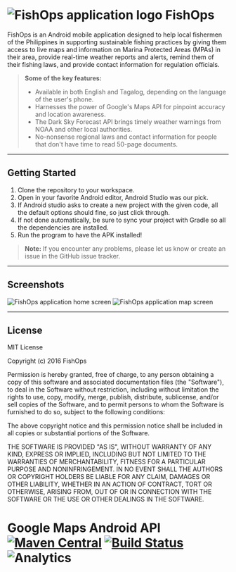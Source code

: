 ![FishOps application logo](https://cloud.githubusercontent.com/assets/2936762/14793945/561dd0d4-0ad6-11e6-8845-b3354ae3bef4.png)
FishOps
===================

FishOps is an Android mobile application designed to help local fishermen of the Philippines in supporting sustainable fishing practices by giving them access to live maps and information on Marina Protected Areas (MPAs) in their area, provide real-time weather reports and alerts, remind them of their fishing laws, and provide contact information for regulation officials.

> **Some of the key features:**
> 
>  - Available in both English and Tagalog, depending on the language of the user's phone.
>  - Harnesses the power of Google's Maps API for pinpoint accuracy and location awareness.
>  - The Dark Sky Forecast API brings timely weather warnings from NOAA and other local authorities.
>  - No-nonsense regional laws and contact information for people that don't have time to read 50-page documents.


----------

Getting Started
-------------------

 1. Clone the repository to your workspace.
 2. Open in your favorite Android editor, Android Studio was our pick.
 3. If Android studio asks to create a new project with the given code, all the default options should fine, so just click through.
 4. If not done automatically, be sure to sync your project with Gradle so all the dependencies are installed.
 5. Run the program to have the APK installed!

> **Note:** If you encounter any problems, please let us know or create an issue in the GitHub issue tracker.


----------

Screenshots
-------------------
![FishOps application home screen](https://cloud.githubusercontent.com/assets/2936762/14797400/844a6574-0ae7-11e6-8d25-2b3fdb326a59.jpg)
![FishOps application map screen](https://cloud.githubusercontent.com/assets/2936762/14797398/84329d0e-0ae7-11e6-9894-20fd20555eb5.jpg)


----------

License
-------------
MIT License

Copyright (c) 2016 FishOps

Permission is hereby granted, free of charge, to any person obtaining a copy
of this software and associated documentation files (the "Software"), to deal
in the Software without restriction, including without limitation the rights
to use, copy, modify, merge, publish, distribute, sublicense, and/or sell
copies of the Software, and to permit persons to whom the Software is
furnished to do so, subject to the following conditions:

The above copyright notice and this permission notice shall be included in all
copies or substantial portions of the Software.

THE SOFTWARE IS PROVIDED "AS IS", WITHOUT WARRANTY OF ANY KIND, EXPRESS OR
IMPLIED, INCLUDING BUT NOT LIMITED TO THE WARRANTIES OF MERCHANTABILITY,
FITNESS FOR A PARTICULAR PURPOSE AND NONINFRINGEMENT. IN NO EVENT SHALL THE
AUTHORS OR COPYRIGHT HOLDERS BE LIABLE FOR ANY CLAIM, DAMAGES OR OTHER
LIABILITY, WHETHER IN AN ACTION OF CONTRACT, TORT OR OTHERWISE, ARISING FROM,
OUT OF OR IN CONNECTION WITH THE SOFTWARE OR THE USE OR OTHER DEALINGS IN THE
SOFTWARE.


# Google Maps Android API [![Maven Central](https://maven-badges.herokuapp.com/maven-central/com.google.maps.android/android-maps-utils/badge.svg)](https://maven-badges.herokuapp.com/maven-central/com.google.maps.android/android-maps-utils) [![Build Status](https://travis-ci.org/googlemaps/android-maps-utils.svg?branch=master)](https://travis-ci.org/googlemaps/android-maps-utils) ![Analytics](https://maps-ga-beacon.appspot.com/UA-12846745-20/android-maps-utils/readme?pixel)
